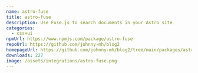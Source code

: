```yaml
---
name: astro-fuse
title: astro-fuse
description: Use Fuse.js to search documents in your Astro site
categories:
  - css+ui
npmUrl: https://www.npmjs.com/package/astro-fuse
repoUrl: https://github.com/johnny-mh/blog2
homepageUrl: https://github.com/johnny-mh/blog2/tree/main/packages/astro-fuse
downloads: 227
image: /assets/integrations/astro-fuse.png
---
```


